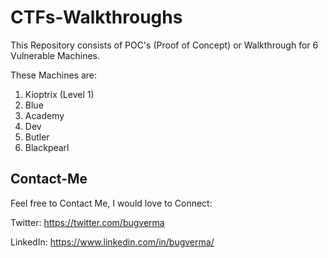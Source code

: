 # CTFs-Walkthroughs

This Repository consists of POC's (Proof of Concept) or Walkthrough for 6 Vulnerable Machines.

These Machines are:
1. Kioptrix (Level 1)
2. Blue
3. Academy
4. Dev
5. Butler
6. Blackpearl

## Contact-Me

Feel free to Contact Me, I would love to Connect:

Twitter: https://twitter.com/bugverma

LinkedIn: https://www.linkedin.com/in/bugverma/
